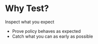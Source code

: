 # Why Test?

Inspect what you expect

- Prove policy behaves as expected
- Catch what you can as early as possible
